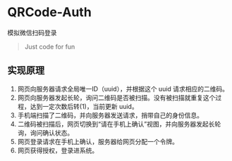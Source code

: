 # QRCode-Auth
模拟微信扫码登录
> Just code for fun

## 实现原理

1. 网页向服务器请求全局唯一ID（uuid），并根据这个 uuid 请求相应的二维码。
2. 网页向服务器发起长轮，询问二维码是否被扫描。没有被扫描就重复这个过程，达到一定次数后转(1)，当前更新 uuid。
3. 手机端扫描了二维码，并向服务器发送请求，捎带自己的身份信息。
4. 二维码被扫描后，网页切换到“请在手机上确认”视图，并向服务器发起长轮询，询问确认状态。
5. 网页登录请求在手机上确认，服务器给网页分配一个令牌。
6. 网页获得授权，登录进系统。


